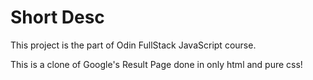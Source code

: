 # Short Desc

This project is the part of Odin FullStack JavaScript course.

This is a clone of Google's Result Page done in only html and pure css!
